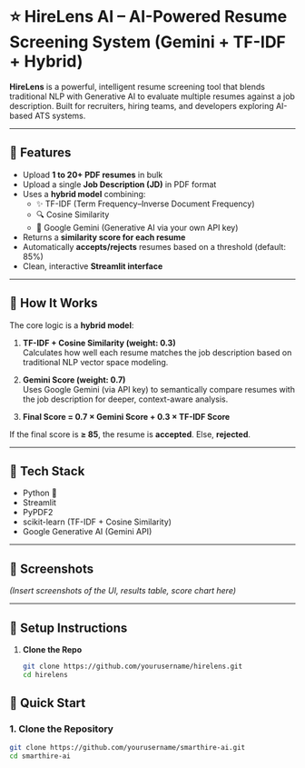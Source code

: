 # ⭐ HireLens AI – AI-Powered Resume Screening System (Gemini + TF-IDF + Hybrid)

**HireLens** is a powerful, intelligent resume screening tool that blends traditional NLP with Generative AI to evaluate multiple resumes against a job description. Built for recruiters, hiring teams, and developers exploring AI-based ATS systems.

---

## 🚀 Features

- Upload **1 to 20+ PDF resumes** in bulk
- Upload a single **Job Description (JD)** in PDF format
- Uses a **hybrid model** combining:
  - ✨ TF-IDF (Term Frequency–Inverse Document Frequency)
  - 🔍 Cosine Similarity
  - 🤖 Google Gemini (Generative AI via your own API key)
- Returns a **similarity score for each resume**
- Automatically **accepts/rejects** resumes based on a threshold (default: 85%)
- Clean, interactive **Streamlit interface**

---

## 📌 How It Works

The core logic is a **hybrid model**:

1. **TF-IDF + Cosine Similarity (weight: 0.3)**  
   Calculates how well each resume matches the job description based on traditional NLP vector space modeling.

2. **Gemini Score (weight: 0.7)**  
   Uses Google Gemini (via API key) to semantically compare resumes with the job description for deeper, context-aware analysis.

3. **Final Score = 0.7 × Gemini Score  + 0.3 × TF-IDF Score**

If the final score is **≥ 85**, the resume is **accepted**. Else, **rejected**.

---

## 🧠 Tech Stack

- Python 🐍
- Streamlit
- PyPDF2
- scikit-learn (TF-IDF + Cosine Similarity)
- Google Generative AI (Gemini API)

---

## 📸 Screenshots

*(Insert screenshots of the UI, results table, score chart here)*

---

## 🔧 Setup Instructions

1. **Clone the Repo**
   ```bash
   git clone https://github.com/yourusername/hirelens.git
   cd hirelens


## 🚀 Quick Start

### 1. Clone the Repository
```bash
git clone https://github.com/yourusername/smarthire-ai.git
cd smarthire-ai
